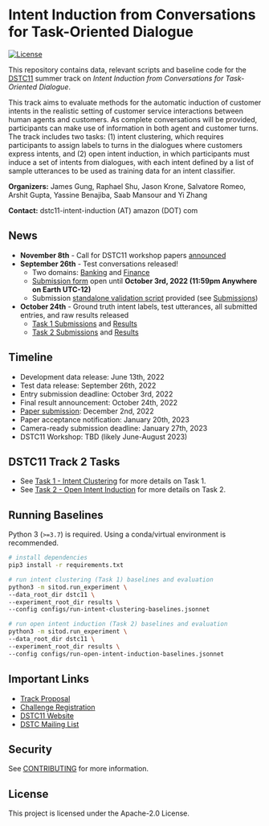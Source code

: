 # Intent Induction from Conversations for Task-Oriented Dialogue
[![License](https://img.shields.io/badge/License-Apache%202.0-blue.svg)](https://opensource.org/licenses/Apache-2.0)

This repository contains data, relevant scripts and baseline code for the [DSTC11](https://dstc11.dstc.community/)
summer track on *Intent Induction from Conversations for Task-Oriented Dialogue*.

This track aims to evaluate methods for the automatic induction of customer intents in the realistic setting of customer
service interactions between human agents and customers. As complete conversations will be provided, participants can
make use of information in both agent and customer turns. The track includes two tasks: (1) intent clustering, which
requires participants to assign labels to turns in the dialogues where customers express intents, and (2) open intent
induction, in which participants must induce a set of intents from dialogues, with each intent defined by a list of 
sample utterances to be used as training data for an intent classifier.

**Organizers:** James Gung, Raphael Shu, Jason Krone, Salvatore Romeo, Arshit Gupta, Yassine Benajiba, Saab Mansour and
Yi Zhang

**Contact:** dstc11-intent-induction (AT) amazon (DOT) com

## News
* **November 8th** - Call for DSTC11 workshop papers [announced](https://dstc11.dstc.community/calls/call-for-dstc11-workshop-papers)
* **September 26th** - Test conversations released!
  * Two domains: [Banking](/dstc11/test-banking) and [Finance](/dstc11/test-finance)
  * [Submission form](https://forms.gle/m2NWYm22LGGyEYtn9) open until **October 3rd, 2022 (11:59pm Anywhere on Earth UTC-12)** 
  * Submission [standalone validation script](/dstc11/task1-intent-clustering.md#Submissions) provided (see [Submissions](/dstc11/task1-intent-clustering.md#Submissions))
* **October 24th** - Ground truth intent labels, test utterances, all submitted entries, and raw results released
  * [Task 1 Submissions](/dstc11/dstc11-submissions/1) and [Results](https://docs.google.com/spreadsheets/d/1QV3ZyodLkttaGAXFDVAKYKIFZW7X3hzdysaDhWOrpqA/edit?usp=sharing)
  * [Task 2 Submissions](/dstc11/dstc11-submissions/2) and [Results](https://docs.google.com/spreadsheets/d/15K3vBDfAj_fzqK988rrESRuk4MTgyIOKIarKGZpGja4/edit?usp=sharing)
## Timeline

* Development data release: June 13th, 2022
* Test data release: September 26th, 2022
* Entry submission deadline: October 3rd, 2022
* Final result announcement: October 24th, 2022
* [Paper submission](https://dstc11.dstc.community/calls/call-for-dstc11-workshop-papers): December 2nd, 2022
* Paper acceptance notification: January 20th, 2023
* Camera-ready submission deadline: January 27th, 2023
* DSTC11 Workshop: TBD (likely June-August 2023)

## DSTC11 Track 2 Tasks
* See [Task 1 - Intent Clustering](/dstc11/task1-intent-clustering.md) for more details on Task 1.
* See [Task 2 - Open Intent Induction](/dstc11/task2-open-intent-induction.md) for more details on Task 2.

## Running Baselines

Python 3 (`>=3.7`) is required. Using a conda/virtual environment is recommended.

```bash
# install dependencies
pip3 install -r requirements.txt

# run intent clustering (Task 1) baselines and evaluation
python3 -m sitod.run_experiment \
--data_root_dir dstc11 \
--experiment_root_dir results \
--config configs/run-intent-clustering-baselines.jsonnet

# run open intent induction (Task 2) baselines and evaluation
python3 -m sitod.run_experiment \
--data_root_dir dstc11 \
--experiment_root_dir results \
--config configs/run-open-intent-induction-baselines.jsonnet
```

## Important Links

* [Track Proposal](https://drive.google.com/file/d/1itlby2Ypq3sRVtOY1alr3ygjPZZdB2TT/view)
* [Challenge Registration](https://forms.gle/e2qVGPPAhpp8Upt8A)
* [DSTC11 Website](https://dstc11.dstc.community/)
* [DSTC Mailing List](https://groups.google.com/a/dstc.community/forum/#!forum/list/join)

## Security

See [CONTRIBUTING](CONTRIBUTING.md#security-issue-notifications) for more information.

## License

This project is licensed under the Apache-2.0 License.

